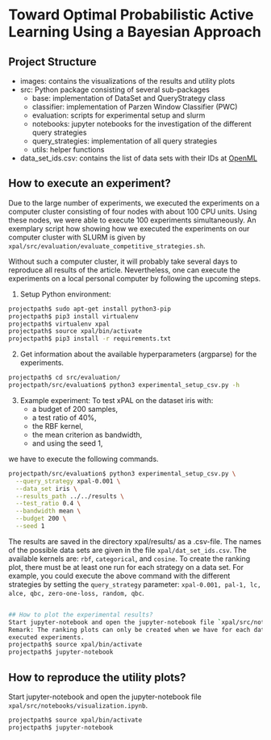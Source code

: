 # Toward Optimal Probabilistic Active Learning Using a Bayesian Approach

## Project Structure
- images: contains the visualizations of the results and utility plots
- src: Python package consisting of several sub-packages
    - base: implementation of DataSet and QueryStrategy class
    - classifier: implementation of Parzen Window Classifier (PWC)
    - evaluation: scripts for experimental setup and slurm
    - notebooks: jupyter notebooks for the investigation of the different query strategies
    - query_strategies: implementation of all query strategies
    - utils: helper functions
- data_set_ids.csv: contains the list of data sets with their IDs at [OpenML](https://www.openml.org/home)

## How to execute an experiment?
Due to the large number of experiments, we executed the experiments on a computer cluster consisting of four nodes with
about 100 CPU units. Using these nodes, we were able to execute 100 experiments simultaneously. An exemplary script how
showing how we executed the experiments on our computer cluster with SLURM is given by 
`xpal/src/evaluation/evaluate_competitive_strategies.sh`.

Without such a computer cluster, it will  probably take several days to reproduce all results of the article. Nevertheless, one can execute the 
experiments on a local personal computer by following the upcoming steps.

1. Setup Python environment:
```bash
projectpath$ sudo apt-get install python3-pip
projectpath$ pip3 install virtualenv
projectpath$ virtualenv xpal
projectpath$ source xpal/bin/activate
projectpath$ pip3 install -r requirements.txt
```
2. Get information about the available hyperparameters (argparse) for the experiments.
```bash
projectpath$ cd src/evaluation/
projectpath/src/evaluation$ python3 experimental_setup_csv.py -h
```
3. Example experiment: To test xPAL on the dataset iris with:
    - a budget of 200 samples, 
    - a test ratio of 40%, 
    - the RBF kernel, 
    - the mean criterion as bandwidth,
    - and using the seed 1,
    
we have to execute the following commands.
```bash
projectpath/src/evaluation$ python3 experimental_setup_csv.py \
  --query_strategy xpal-0.001 \
  --data_set iris \
  --results_path ../../results \
  --test_ratio 0.4 \
  --bandwidth mean \
  --budget 200 \
  --seed 1
```
The results are saved in the directory xpal/results/ as a .csv-file.
The names of the possible data sets are given in the file `xpal/dat_set_ids.csv`.
The available kernels are: `rbf`, `categorical`, and `cosine`.
To create the ranking plot, there must be at least one run for each strategy on a data set. For example, you could execute the above command with the different strategies by setting the `query_strategy` parameter: `xpal-0.001, pal-1, lc, alce, qbc, zero-one-loss, random, qbc`.
```bash

## How to plot the experimental results?
Start jupyter-notebook and open the jupyter-notebook file `xpal/src/notebooks/evaluation_csv.ipynb`.
Remark: The ranking plots can only be created when we have for each dataset and each strategy the same number of 
executed experiments. 
projectpath$ source xpal/bin/activate
projectpath$ jupyter-notebook
```

## How to reproduce the utility plots?
Start jupyter-notebook and open the jupyter-notebook file `xpal/src/notebooks/visualization.ipynb`.
```bash
projectpath$ source xpal/bin/activate
projectpath$ jupyter-notebook
```
